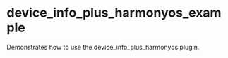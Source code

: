 # device_info_plus_harmonyos_example

Demonstrates how to use the device_info_plus_harmonyos plugin.